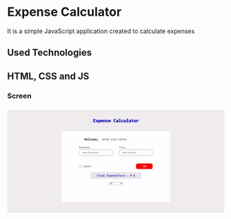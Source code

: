 <h1>Expense Calculator </h1>

It is a simple JavaScript application created to calculate expenses

<h2> Used Technologies<h2>

HTML, CSS and JS

<h3>Screen <h3>

![](calculator.gif)
